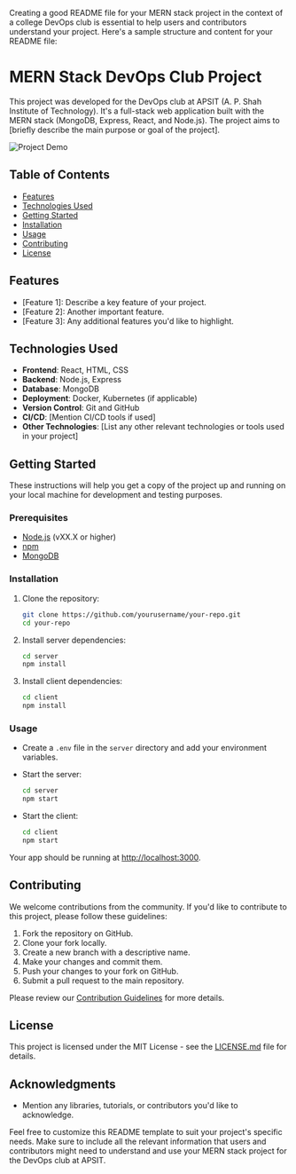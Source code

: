 Creating a good README file for your MERN stack project in the context of a college DevOps club is essential to help users and contributors understand your project. Here's a sample structure and content for your README file:

# MERN Stack DevOps Club Project

This project was developed for the DevOps club at APSIT (A. P. Shah Institute of Technology). It's a full-stack web application built with the MERN stack (MongoDB, Express, React, and Node.js). The project aims to [briefly describe the main purpose or goal of the project].

![Project Demo](demo.gif) <!-- You can replace this with a link or embed your project demo -->

## Table of Contents

- [Features](#features)
- [Technologies Used](#technologies-used)
- [Getting Started](#getting-started)
- [Installation](#installation)
- [Usage](#usage)
- [Contributing](#contributing)
- [License](#license)

## Features

- [Feature 1]: Describe a key feature of your project.
- [Feature 2]: Another important feature.
- [Feature 3]: Any additional features you'd like to highlight.

## Technologies Used

- **Frontend**: React, HTML, CSS
- **Backend**: Node.js, Express
- **Database**: MongoDB
- **Deployment**: Docker, Kubernetes (if applicable)
- **Version Control**: Git and GitHub
- **CI/CD**: [Mention CI/CD tools if used]
- **Other Technologies**: [List any other relevant technologies or tools used in your project]

## Getting Started

These instructions will help you get a copy of the project up and running on your local machine for development and testing purposes.

### Prerequisites

- [Node.js](https://nodejs.org/) (vXX.X or higher)
- [npm](https://www.npmjs.com/)
- [MongoDB](https://www.mongodb.com/)

### Installation

1. Clone the repository:

   ```bash
   git clone https://github.com/yourusername/your-repo.git
   cd your-repo
   ```

2. Install server dependencies:

   ```bash
   cd server
   npm install
   ```

3. Install client dependencies:

   ```bash
   cd client
   npm install
   ```

### Usage

- Create a `.env` file in the `server` directory and add your environment variables.
- Start the server:

  ```bash
  cd server
  npm start
  ```

- Start the client:

  ```bash
  cd client
  npm start
  ```

Your app should be running at [http://localhost:3000](http://localhost:3000).

## Contributing

We welcome contributions from the community. If you'd like to contribute to this project, please follow these guidelines:

1. Fork the repository on GitHub.
2. Clone your fork locally.
3. Create a new branch with a descriptive name.
4. Make your changes and commit them.
5. Push your changes to your fork on GitHub.
6. Submit a pull request to the main repository.

Please review our [Contribution Guidelines](CONTRIBUTING.md) for more details.

## License

This project is licensed under the MIT License - see the [LICENSE.md](LICENSE.md) file for details.

## Acknowledgments

- Mention any libraries, tutorials, or contributors you'd like to acknowledge.

Feel free to customize this README template to suit your project's specific needs. Make sure to include all the relevant information that users and contributors might need to understand and use your MERN stack project for the DevOps club at APSIT.
